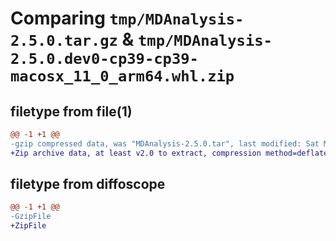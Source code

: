 # Comparing `tmp/MDAnalysis-2.5.0.tar.gz` & `tmp/MDAnalysis-2.5.0.dev0-cp39-cp39-macosx_11_0_arm64.whl.zip`

## filetype from file(1)

```diff
@@ -1 +1 @@
-gzip compressed data, was "MDAnalysis-2.5.0.tar", last modified: Sat May 27 20:46:06 2023, max compression
+Zip archive data, at least v2.0 to extract, compression method=deflate
```

## filetype from diffoscope

```diff
@@ -1 +1 @@
-GzipFile
+ZipFile
```

